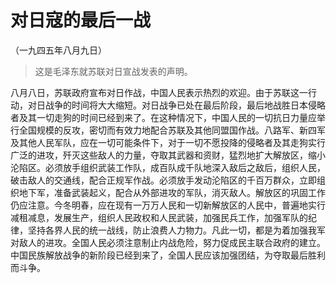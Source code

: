 #  对日寇的最后一战  
（一九四五年八月九日）

> 这是毛泽东就苏联对日宣战发表的声明。

八月八日，苏联政府宣布对日作战，中国人民表示热烈的欢迎。由于苏联这一行动，对日战争的时间将大大缩短。对日战争已处在最后阶段，最后地战胜日本侵略者及其一切走狗的时间已经到来了。在这种情况下，中国人民的一切抗日力量应举行全国规模的反攻，密切而有效力地配合苏联及其他同盟国作战。八路军、新四军及其他人民军队，应在一切可能条件下，对于一切不愿投降的侵略者及其走狗实行广泛的进攻，歼灭这些敌人的力量，夺取其武器和资财，猛烈地扩大解放区，缩小沦陷区。必须放手组织武装工作队，成百队成千队地深入敌后之敌后，组织人民，破击敌人的交通线，配合正规军作战。必须放手发动沦陷区的千百万群众，立即组织地下军，准备武装起义，配合从外部进攻的军队，消灭敌人。解放区的巩固工作仍应注意。今冬明春，应在现有一万万人民和一切新解放区的人民中，普遍地实行减租减息，发展生产，组织人民政权和人民武装，加强民兵工作，加强军队的纪律，坚持各界人民的统一战线，防止浪费人力物力。凡此一切，都是为着加强我军对敌人的进攻。全国人民必须注意制止内战危险，努力促成民主联合政府的建立。中国民族解放战争的新阶段已经到来了，全国人民应该加强团结，为夺取最后胜利而斗争。

  

